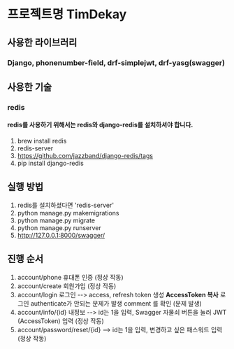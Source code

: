 # 프로젝트명 TimDekay
## 사용한 라이브러리
### Django, phonenumber-field, drf-simplejwt, drf-yasg(swagger)

## 사용한 기술
### redis
#### redis를 사용하기 위해서는 redis와 django-redis를 설치하셔야 합니다.
1. brew install redis 
2. redis-server
3. https://github.com/jazzband/django-redis/tags
4. pip install django-redis

## 실행 방법
1. redis를 설치하셨다면 'redis-server'
2. python manage.py makemigrations
3. python manage.py migrate
4. python manage.py runserver
5. http://127.0.0.1:8000/swagger/

## 진행 순서
1. account/phone 휴대폰 인증 (정상 작동)
2. account/create 회원가입 (정상 작동)
3. account/login 로그인 --> access, refresh token 생성 **AccessToken 복사**
 로그인 authenticate가 안되는 문제가 발생 comment 를 확인 (문제 발생)
4. account/info/{id} 내정보 --> id는 1을 입력, Swagger 자물쇠 버튼을 눌러 JWT (AccessToken) 입력 (정상 작동)
5. account/password/reset/{id} --> id는 1을 입력, 변경하고 싶은 패스워드 입력 (정상 작동)
